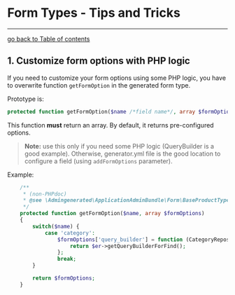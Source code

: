 # Form Types - Tips and Tricks
---------------------------------------

[go back to Table of contents][back-to-index]

[back-to-index]: https://github.com/symfony2admingenerator/AdmingeneratorGeneratorBundle/blob/master/Resources/doc/documentation.md#7-cookbook

## 1. Customize form options with PHP logic

If you need to customize your form options using some PHP logic, you have to overwrite function `getFormOption` in
the generated form type.

Prototype is:
```php
protected function getFormOption($name /*field name*/, array $formOptions /*generated form options*/);
```

This function **must** return an array.
By default, it returns pre-configured options.

> **Note:** use this only if you need some PHP logic (QueryBuilder is a good example). Otherwise, generator.yml file is
the good location to configure a field (using `addFormOptions` parameter).

Example:
```php
    /**
     * (non-PHPdoc)
     * @see \Admingenerated\ApplicationAdminBundle\Form\BaseProductType\FiltersType::getFormOption()
     */
    protected function getFormOption($name, array $formOptions)
    {
        switch($name) {
            case 'category':
                $formOptions['query_builder'] = function (CategoryRepository $er) {
                    return $er->getQueryBuilderForFind();
                };
                break;
        }

        return $formOptions;
    }
```